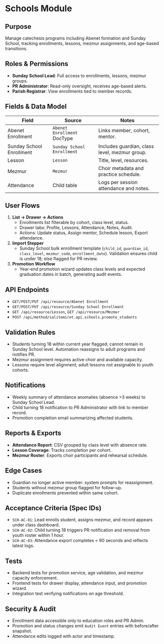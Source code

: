 # Schools Module

## Purpose
Manage catechesis programs including Abenet formation and Sunday School,
tracking enrollments, lessons, mezmur assignments, and age-based transitions.

## Roles & Permissions
- **Sunday School Lead**: Full access to enrollments, lessons, mezmur groups.
- **PR Administrator**: Read-only oversight, receives age-based alerts.
- **Parish Registrar**: View enrollments tied to member records.

## Fields & Data Model
| Field | Source | Notes |
|-------|--------|-------|
| Abenet Enrollment | `Abenet Enrollment` DocType | Links member, cohort, mentor.
| Sunday School Enrollment | `Sunday School Enrollment` | Includes guardian, class level, mezmur group.
| Lesson | `Lesson` | Title, level, resources.
| Mezmur | `Mezmur` | Choir metadata and practice schedule.
| Attendance | Child table | Logs per session attendance and notes.

## User Flows
1. **List → Drawer → Actions**
   - Enrollments list filterable by cohort, class level, status.
   - Drawer tabs: Profile, Lessons, Attendance, Notes, Audit.
   - Actions: Update status, Assign mentor, Schedule lesson, Export attendance.
2. **Import Stepper**
   - Sunday School bulk enrollment template (`child_id`, `guardian_id`,
     `class_level`, `mezmur_code`, `enrollment_date`). Validation ensures child
     is under 18; else flagged for PR review.
3. **Promotion Workflow**
   - Year-end promotion wizard updates class levels and expected graduation dates
     in batch, generating audit events.

## API Endpoints
- `GET/POST/PUT /api/resource/Abenet Enrollment`
- `GET/POST/PUT /api/resource/Sunday School Enrollment`
- `GET /api/resource/Lesson`, `GET /api/resource/Mezmur`
- `POST /api/method/salitemiret.api.schools.promote_students`

## Validation Rules
- Students turning 18 within current year flagged; cannot remain in Sunday
  School level. Automation reassigns to adult programs and notifies PR.
- Mezmur assignment requires active choir and available capacity.
- Lessons require level alignment; adult lessons not assignable to youth cohorts.

## Notifications
- Weekly summary of attendance anomalies (absence >3 weeks) to Sunday School
  Lead.
- Child turning 18 notification to PR Administrator with link to member record.
- Promotion completion email summarizing affected students.

## Reports & Exports
- **Attendance Report**: CSV grouped by class level with absence rate.
- **Lesson Coverage**: Tracks completion per cohort.
- **Mezmur Roster**: Exports choir participants and rehearsal schedule.

## Edge Cases
- Guardian no longer active member: system prompts for reassignment.
- Students without mezmur group flagged for follow-up.
- Duplicate enrollments prevented within same cohort.

## Acceptance Criteria (Spec IDs)
- `SCH-AC-01`: Lead enrolls student, assigns mezmur, and record appears under
  class dashboard.
- `SCH-AC-02`: Child turning 18 triggers PR notification and removal from youth
  roster within 1 hour.
- `SCH-AC-03`: Attendance export completes < 90 seconds and reflects latest logs.

## Tests
- Backend tests for promotion service, age validation, and mezmur capacity
  enforcement.
- Frontend tests for drawer display, attendance input, and promotion wizard.
- Integration test verifying notifications on age threshold.

## Security & Audit
- Enrollment data accessible only to education roles and PR Admin.
- Promotion and status changes emit `Audit Event` entries with before/after
  snapshot.
- Attendance edits logged with actor and timestamp.

